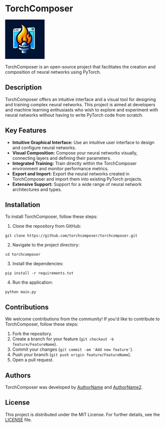 # TorchComposer

![TorchComposer Logo](torchcomposer_logo.png)

TorchComposer is an open-source project that facilitates the creation and composition of neural networks using PyTorch.

## Description

TorchComposer offers an intuitive interface and a visual tool for designing and training complex neural networks. This project is aimed at developers and machine learning enthusiasts who wish to explore and experiment with neural networks without having to write PyTorch code from scratch.

## Key Features

- **Intuitive Graphical Interface:** Use an intuitive user interface to design and configure neural networks.
- **Visual Composition:** Compose your neural networks visually, connecting layers and defining their parameters.
- **Integrated Training:** Train directly within the TorchComposer environment and monitor performance metrics.
- **Export and Import:** Export the neural networks created in TorchComposer and import them into existing PyTorch projects.
- **Extensive Support:** Support for a wide range of neural network architectures and types.

## Installation

To install TorchComposer, follow these steps:

1. Clone the repository from GitHub:

```
git clone https://github.com/torchcomposer/torchcomposer.git
```

2. Navigate to the project directory:

```
cd torchcomposer
```

3. Install the dependencies:

```
pip install -r requirements.txt
```

4. Run the application:

```
python main.py
```

## Contributions

We welcome contributions from the community! If you'd like to contribute to TorchComposer, follow these steps:

1. Fork the repository.
2. Create a branch for your feature (`git checkout -b feature/FeatureName`).
3. Commit your changes (`git commit -am 'Add new feature'`).
4. Push your branch (`git push origin feature/FeatureName`).
5. Open a pull request.

## Authors

TorchComposer was developed by [AuthorName](https://github.com/AuthorName) and [AuthorName2](https://github.com/AuthorName2).

## License

This project is distributed under the MIT License. For further details, see the [LICENSE](LICENSE) file.
